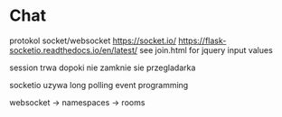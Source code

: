 # Chat

protokol socket/websocket
https://socket.io/
https://flask-socketio.readthedocs.io/en/latest/
see join.html for jquery input values

session trwa dopoki nie zamknie sie przegladarka

socketio uzywa long polling
event programming

websocket -> namespaces -> rooms